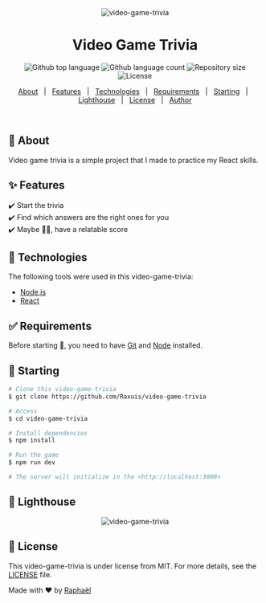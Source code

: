 <div align="center" id="top"> 
  <img src="https://as2.ftcdn.net/v2/jpg/03/84/55/19/1000_F_384551937_CuISc3mKUXmXcIXmVvvzP4Otv5axgONi.jpg" alt="video-game-trivia" />
</div>

<h1 align="center">Video Game Trivia</h1>

<p align="center">
  <img alt="Github top language" src="https://img.shields.io/github/languages/top/Raxuis/video-game-trivia?color=56BEB8">
  <img alt="Github language count" src="https://img.shields.io/github/languages/count/Raxuis/video-game-trivia?color=56BEB8">
  <img alt="Repository size" src="https://img.shields.io/github/repo-size/Raxuis/video-game-trivia?color=56BEB8">
  <img alt="License" src="https://img.shields.io/github/license/Raxuis/video-game-trivia?color=56BEB8">
</p>

<p align="center">
  <a href="#dart-about">About</a> &#xa0; | &#xa0; 
  <a href="#sparkles-features">Features</a> &#xa0; | &#xa0;
  <a href="#rocket-technologies">Technologies</a> &#xa0; | &#xa0;
  <a href="#white_check_mark-requirements">Requirements</a> &#xa0; | &#xa0;
  <a href="#checkered_flag-starting">Starting</a> &#xa0; | &#xa0;
  <a href="#rotating_light-lighthouse">Lighthouse</a> &#xa0; | &#xa0;
  <a href="#memo-license">License</a> &#xa0; | &#xa0;
  <a href="https://github.com/Raxuis" target="_blank">Author</a>
</p>

<br>

## :dart: About

Video game trivia is a simple project that I made to practice my React skills.

## :sparkles: Features

:heavy_check_mark: Start the trivia\
:heavy_check_mark: Find which answers are the right ones for you\
:heavy_check_mark: Maybe 🤷‍♂️, have a relatable score

## :rocket: Technologies

The following tools were used in this video-game-trivia:

- [Node.js](https://nodejs.org/en/)
- [React](https://pt-br.reactjs.org/)

## :white_check_mark: Requirements

Before starting :checkered_flag:, you need to have [Git](https://git-scm.com) and [Node](https://nodejs.org/en/) installed.

## :checkered_flag: Starting

```bash
# Clone this video-game-trivia
$ git clone https://github.com/Raxuis/video-game-trivia

# Access
$ cd video-game-trivia

# Install dependencies
$ npm install

# Run the game
$ npm run dev

# The server will initialize in the <http://localhost:3000>
```

## :rotating_light: Lighthouse

<div align="center" id="top"> 
  <img src="https://i.ibb.co/KLwtJ8B/image.png" alt="video-game-trivia" />
</div>

## :memo: License

This video-game-trivia is under license from MIT. For more details, see the [LICENSE](LICENSE.md) file.

Made with :heart: by <a href="https://github.com/Raxuis" target="_blank">Raphaël</a>

&#xa0;
